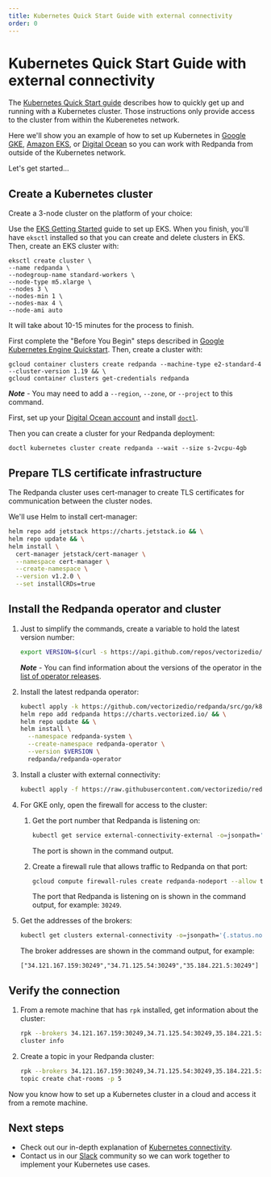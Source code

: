 ```yaml
---
title: Kubernetes Quick Start Guide with external connectivity
order: 0
---
```


# Kubernetes Quick Start Guide with external connectivity

The [Kubernetes Quick Start guide](/docs/quick-start-kubernetes) describes how to quickly get up and running with a Kubernetes cluster.
Those instructions only provide access to the cluster from within the Kuberenetes network.

Here we'll show you an example of how to set up Kubernetes in
[Google GKE](https://cloud.google.com/kubernetes-engine), [Amazon EKS](https://aws.amazon.com/eks), or [Digital Ocean](https://cloud.digitalocean.com/)
so you can work with Redpanda from outside of the Kubernetes network.

Let's get started...

## Create a Kubernetes cluster

Create a 3-node cluster on the platform of your choice:

<tabs>

<tab id="AWS EKS">

Use the [EKS Getting Started](https://docs.aws.amazon.com/eks/latest/userguide/getting-started-eksctl.html) guide to set up EKS.
When you finish, you'll have `eksctl` installed so that you can create and delete clusters in EKS.
Then, create an EKS cluster with:

```
eksctl create cluster \
--name redpanda \
--nodegroup-name standard-workers \
--node-type m5.xlarge \
--nodes 3 \
--nodes-min 1 \
--nodes-max 4 \
--node-ami auto
```

It will take about 10-15 minutes for the process to finish.

</tab>

<tab id="Google GKE">

First complete the "Before You Begin" steps described in [Google Kubernetes Engine Quickstart](https://cloud.google.com/kubernetes-engine/docs/quickstart).
Then, create a cluster with:

```
gcloud container clusters create redpanda --machine-type e2-standard-4 --cluster-version 1.19 && \
gcloud container clusters get-credentials redpanda
```

**_Note_** - You may need to add a `--region`, `--zone`, or `--project` to this command.

</tab>
<tab id="Digital Ocean">

First, set up your [Digital Ocean account](https://docs.digitalocean.com/products/getting-started/) and install [`doctl`](https://docs.digitalocean.com/reference/doctl/how-to/install/).

Then you can create a cluster for your Redpanda deployment:

```
doctl kubernetes cluster create redpanda --wait --size s-2vcpu-4gb
```

</tab>
</tabs>

## Prepare TLS certificate infrastructure

The Redpanda cluster uses cert-manager to create TLS certificates for communication between the cluster nodes.

We'll use Helm to install cert-manager:

```bash
helm repo add jetstack https://charts.jetstack.io && \
helm repo update && \
helm install \
  cert-manager jetstack/cert-manager \
  --namespace cert-manager \
  --create-namespace \
  --version v1.2.0 \
  --set installCRDs=true
```

## Install the Redpanda operator and cluster

 1. Just to simplify the commands, create a variable to hold the latest version number:

    ```bash
    export VERSION=$(curl -s https://api.github.com/repos/vectorizedio/redpanda/releases/latest | jq -r .tag_name)
    ```

    **_Note_** - You can find information about the versions of the operator in the [list of operator releases](https://github.com/vectorizedio/redpanda/releases).

 2. Install the latest redpanda operator:

    ```bash
    kubectl apply -k https://github.com/vectorizedio/redpanda/src/go/k8s/config/crd?ref=$VERSION && \
    helm repo add redpanda https://charts.vectorized.io/ && \
    helm repo update && \
    helm install \
      --namespace redpanda-system \
      --create-namespace redpanda-operator \
      --version $VERSION \
      redpanda/redpanda-operator
    ```

 3. Install a cluster with external connectivity:

    ```bash
    kubectl apply -f https://raw.githubusercontent.com/vectorizedio/redpanda/$VERSION/src/go/k8s/config/samples/external_connectivity.yaml
    ```

 4. For GKE only, open the firewall for access to the cluster:

     1. Get the port number that Redpanda is listening on:

        ```bash
        kubectl get service external-connectivity-external -o=jsonpath='{.spec.ports[0].nodePort}'
        ```

        The port is shown in the command output.

     2. Create a firewall rule that allows traffic to Redpanda on that port:

        ```bash
        gcloud compute firewall-rules create redpanda-nodeport --allow tcp:<port_number>
        ```

        The port that Redpanda is listening on is shown in the command output, for example: `30249`.

 5. Get the addresses of the brokers:

    ```bash
    kubectl get clusters external-connectivity -o=jsonpath='{.status.nodes.external}'
    ```

    The broker addresses are shown in the command output, for example:

    ```
    ["34.121.167.159:30249","34.71.125.54:30249","35.184.221.5:30249"]
    ```

## Verify the connection

 1. From a remote machine that has `rpk` installed, get information about the cluster:

    ```bash
    rpk --brokers 34.121.167.159:30249,34.71.125.54:30249,35.184.221.5:30249 \
    cluster info
    ```

 2. Create a topic in your Redpanda cluster:

    ```bash
    rpk --brokers 34.121.167.159:30249,34.71.125.54:30249,35.184.221.5:30249 \
    topic create chat-rooms -p 5
    ```

Now you know how to set up a Kubernetes cluster in a cloud and access it from a remote machine.

## Next steps

- Check out our in-depth explanation of [Kubernetes connectivity](/docs/kubernetes-connectivity).
- Contact us in our [Slack](https://vectorized.io/slack) community so we can work together to implement your Kubernetes use cases.
